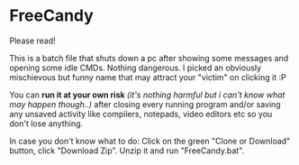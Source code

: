 # FreeCandy
Please read!

This is a batch file that shuts down a pc after showing some messages and opening some idle CMDs. Nothing dangerous. I picked an obviously mischievous but funny name that may attract your "victim" on clicking it :P 

You can **run it at your own risk** *(it's nothing harmful but i can't know what may happen though..)* after closing every running program and/or saving any unsaved activity like compilers, notepads, video editors etc so you don't lose anything.

In case you don't know what to do: Click on the green "Clone or Download" button, click "Download Zip". Unzip it and run "FreeCandy.bat".
